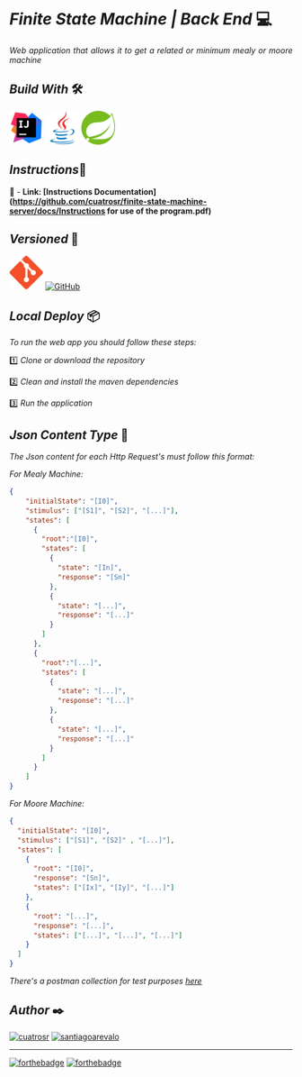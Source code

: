 # ***Finite State Machine | Back End*** 💻️

<p style="text-align: justify">
    <i>Web application that allows it to get a related or minimum mealy or moore machine</i>
</p>

## ***Build With*** 🛠️

<div style="text-align: left">
    <p>
        <a href="https://www.jetbrains.com/es-es/idea/" target="_blank"> <img alt="IntelliJ Idea" src="https://raw.githubusercontent.com/devicons/devicon/1119b9f84c0290e0f0b38982099a2bd027a48bf1/icons/intellij/intellij-original.svg" height="60" width = "60"></a>
        <a href="https://www.java.com/es/" target="_blank"> <img alt="Java" src="https://raw.githubusercontent.com/devicons/devicon/1119b9f84c0290e0f0b38982099a2bd027a48bf1/icons/java/java-original.svg" height="60" width = "60"></a>
        <a href="https://spring.io" target="_blank"> <img alt="Spring" src="https://raw.githubusercontent.com/devicons/devicon/1119b9f84c0290e0f0b38982099a2bd027a48bf1/icons/spring/spring-original.svg" height="60" width = "60"></a>
    </p>
</div>

## ***Instructions***📓
🔸 - **Link: [Instructions Documentation] (https://github.com/cuatrosr/finite-state-machine-server/docs/Instructions for use of the program.pdf)**


## ***Versioned*** 📌

<div style="text-align: left">
    <a href="https://git-scm.com/" target="_blank"> <img src="https://raw.githubusercontent.com/devicons/devicon/2ae2a900d2f041da66e950e4d48052658d850630/icons/git/git-original.svg" height="60" width = "60" alt="Git"></a>
    <a href="https://github.com/" target="_blank"> <img src="https://img.icons8.com/fluency-systems-filled/344/ffffff/github.png" height="60" width = "60" alt="GitHub"></a>
</div>

## ***Local Deploy*** 📦

*To run the web app you should follow these steps:*

1️⃣ *Clone or download the repository*

2️⃣ *Clean and install the maven dependencies*

3️⃣ *Run the application*

## ***Json Content Type*** 📧

*The Json content for each Http Request's must follow this format:*

*For Mealy Machine:*
```json
{
    "initialState": "[I0]",
    "stimulus": ["[S1]", "[S2]", "[...]"],
    "states": [
      {
        "root":"[I0]",
        "states": [
          {
            "state": "[In]",
            "response": "[Sn]"
          },
          {
            "state": "[...]",
            "response": "[...]"
          }
        ]
      },
      {
        "root":"[...]",
        "states": [
          {
            "state": "[...]",
            "response": "[...]"
          },
          {
            "state": "[...]",
            "response": "[...]"
          }
        ]
      }
    ]
}
```

*For Moore Machine:*
```json
{
  "initialState": "[I0]",
  "stimulus": ["[S1]", "[S2]" , "[...]"],
  "states": [
    {
      "root": "[I0]",
      "response": "[Sn]",
      "states": ["[Ix]", "[Iy]", "[...]"]
    },
    {
      "root": "[...]",
      "response": "[...]",
      "states": ["[...]", "[...]", "[...]"]
    }
  ]
}
```

*There's a postman collection for test purposes [here]()*

## ***Author*** ✒️

<div style="text-align: left">
    <a href="https://github.com/cuatrosr" target="_blank"> <img alt="cuatrosr" src="https://images.weserv.nl/?url=avatars.githubusercontent.com/u/70908378?v=4&h=60&w=60&fit=cover&mask=circle"></a>
    <a href="https://github.com/santiagoarevalo" target="_blank"> <img alt="santiagoarevalo" src="https://images.weserv.nl/?url=avatars.githubusercontent.com/u/71450411?v=4&h=60&w=60&fit=cover&mask=circle"></a>
</div>

---
[![forthebadge](https://forthebadge.com/images/badges/built-with-love.svg)](https://forthebadge.com)
[![forthebadge](https://forthebadge.com/images/badges/for-you.svg)](https://forthebadge.com)
